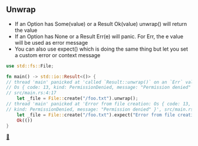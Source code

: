 ## Unwrap

* If an Option has Some(value) or a Result Ok(value) unwrap() will return the value
* If an Option has None or a Result Err(e) will panic. For Err, the e value will be used as error message
* You can also use expect() which is doing the same thing but let you set a custom error or context message 

```rust
use std::fs::File;

fn main() -> std::io::Result<()> {
// thread 'main' panicked at 'called `Result::unwrap()` on an `Err` value: 
// Os { code: 13, kind: PermissionDenied, message: "Permission denied" }',
// src/main.rs:4:17
    let _file = File::create("/foo.txt").unwrap();
// thread 'main' panicked at 'Error from file creation: Os { code: 13, 
// kind: PermissionDenied, message: "Permission denied" }', src/main.rs:5:17
    let _file = File::create("/foo.txt").expect("Error from file creation");
    Ok(())
}
```

[📒](https://doc.rust-lang.org/book/ch09-02-recoverable-errors-with-result.html#shortcuts-for-panic-on-error-unwrap-and-expect)